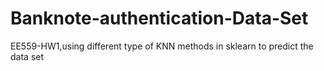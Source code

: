 # Banknote-authentication-Data-Set
EE559-HW1,using different type of KNN methods in sklearn to predict the data set
